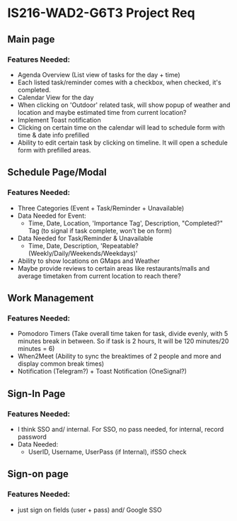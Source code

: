 # IS216-WAD2-G6T3 Project Req
 
## Main page
### Features Needed:
- Agenda Overview (List view of tasks for the day + time)
- Each listed task/reminder comes with a checkbox, when checked, it's completed.
- Calendar View for the day
- When clicking on 'Outdoor' related task, will show popup of weather and location and maybe estimated time from current location?
- Implement Toast notification
- Clicking on certain time on the calendar will lead to schedule form with time & date info prefilled
- Ability to edit certain task by clicking on timeline. It will open a schedule form with prefilled areas.

## Schedule Page/Modal
### Features Needed:
- Three Categories (Event + Task/Reminder + Unavailable)
- Data Needed for Event:
	- Time, Date, Location, 'Importance Tag', Description, "Completed?" Tag (to signal if task complete, won't be on form)
- Data Needed for Task/Reminder & Unavailable
	- Time, Date, Description, 'Repeatable? (Weekly/Daily/Weekends/Weekdays)'
- Ability to show locations on GMaps and Weather
- Maybe provide reviews to certain areas like restaurants/malls and average timetaken from current location to reach there?

## Work Management
### Features Needed:
- Pomodoro Timers (Take overall time taken for task, divide evenly, with 5 minutes break in between. So if task is 2 hours, It will be 120 minutes/20 minutes = 6)
- When2Meet (Ability to sync the breaktimes of 2 people and more and display common break times)
- Notification (Telegram?) + Toast Notification (OneSignal?)

## Sign-In Page
### Features Needed:
- I think SSO and/ internal. For SSO, no pass needed, for internal, record password
- Data Needed:
	- UserID, Username, UserPass (if Internal), ifSSO check

## Sign-on page
### Features Needed:
- just sign on fields (user + pass) and/ Google SSO
